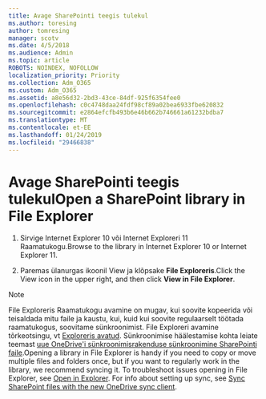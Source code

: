```yaml
---
title: Avage SharePointi teegis tulekul
ms.author: toresing
author: tomresing
manager: scotv
ms.date: 4/5/2018
ms.audience: Admin
ms.topic: article
ROBOTS: NOINDEX, NOFOLLOW
localization_priority: Priority
ms.collection: Adm_O365
ms.custom: Adm_O365
ms.assetid: a8e56d32-2bd3-43ce-84df-925f6354fee0
ms.openlocfilehash: c0c4748daa24fdf98cf89a02bea6933fbe620832
ms.sourcegitcommit: e2864efcfb493b6e46b662b746661a61232bdba7
ms.translationtype: MT
ms.contentlocale: et-EE
ms.lasthandoff: 01/24/2019
ms.locfileid: "29466838"
---
```

# <a name="open-a-sharepoint-library-in-file-explorer"></a><span data-ttu-id="90823-102">Avage SharePointi teegis tulekul</span><span class="sxs-lookup"><span data-stu-id="90823-102">Open a SharePoint library in File Explorer</span></span>

1. <span data-ttu-id="90823-103">Sirvige Internet Explorer 10 või Internet Exploreri 11 Raamatukogu.</span><span class="sxs-lookup"><span data-stu-id="90823-103">Browse to the library in Internet Explorer 10 or Internet Explorer 11.</span></span> 
    
2. <span data-ttu-id="90823-104">Paremas ülanurgas ikoonil View ja klõpsake **File Exploreris**.</span><span class="sxs-lookup"><span data-stu-id="90823-104">Click the View icon in the upper right, and then click **View in File Explorer**.</span></span>
    
> [!NOTE]
> <span data-ttu-id="90823-p101">File Exploreris Raamatukogu avamine on mugav, kui soovite kopeerida või teisaldada mitu faile ja kaustu, kui, kuid kui soovite regulaarselt töötada raamatukogus, soovitame sünkroonimist. File Exploreri avamine tõrkeotsingu, vt [Exploreris avatud](https://go.microsoft.com/fwlink/?linkid=871665). Sünkroonimise häälestamise kohta leiate teemast [uue OneDrive'i sünkroonimisrakenduse sünkroonimine SharePointi faile](https://go.microsoft.com/fwlink/?linkid=871666).</span><span class="sxs-lookup"><span data-stu-id="90823-p101">Opening a library in File Explorer is handy if you need to copy or move multiple files and folders once, but if you want to regularly work in the library, we recommend syncing it. To troubleshoot issues opening in File Explorer, see [Open in Explorer](https://go.microsoft.com/fwlink/?linkid=871665). For info about setting up sync, see [Sync SharePoint files with the new OneDrive sync client](https://go.microsoft.com/fwlink/?linkid=871666).</span></span> 
  

